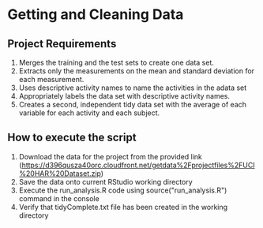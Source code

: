 # Getting and Cleaning Data

## Project Requirements

1. Merges the training and the test sets to create one data set.
2. Extracts only the measurements on the mean and standard deviation for each measurement.
3. Uses descriptive activity names to name the activities in the adata set
4. Appropriately labels the data set with descriptive activity names.
5. Creates a second, independent tidy data set with the average of each variable for each activity and each subject.

## How to execute the script

1. Download the data for the project from the provided link (https://d396qusza40orc.cloudfront.net/getdata%2Fprojectfiles%2FUCI%20HAR%20Dataset.zip)
2. Save the data onto current RStudio working directory
3. Execute the run_analysis.R code using source("run_analysis.R") command in the console
4. Verify that tidyComplete.txt file has been created in the working directory
